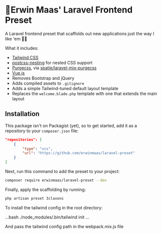 # :art:Erwin Maas' Laravel Frontend Preset

A Laravel frontend preset that scaffolds out new applications just the way I like 'em 👌🏻

What it includes:

- [Tailwind CSS](https://tailwindcss.com)
- [postcss-nesting](https://github.com/jonathantneal/postcss-nesting) for nested CSS support
- [Purgecss](https://www.purgecss.com/), via [spatie/laravel-mix-purgecss](https://github.com/spatie/laravel-mix-purgecss)
- [Vue.js](https://vuejs.org/)
- Removes Bootstrap and jQuery
- Adds compiled assets to `.gitignore`
- Adds a simple Tailwind-tuned default layout template
- Replaces the `welcome.blade.php` template with one that extends the main layout

## Installation

This package isn't on Packagist (yet), so to get started, add it as a repository to your `composer.json` file:

```json
"repositories": [
    {
        "type": "vcs",
        "url": "https://github.com/erwinmaas/laravel-preset"
    }
]
```

Next, run this command to add the preset to your project:

```bash
composer require erwinmaas/laravel-preset --dev
```

Finally, apply the scaffolding by running:

```bash
php artisan preset 3claxons
```

To install the tailwind config in the root directory:

...bash
./node_modules/.bin/tailwind init
...

And pass the tailwind config path in the webpack.mix.js file




